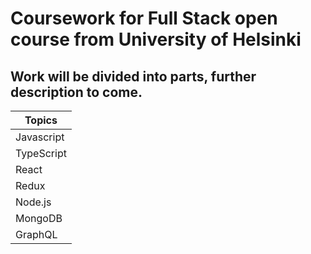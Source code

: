 # Coursework for Full Stack open course from University of Helsinki
## Work will be divided into parts, further description to come.

| Topics    |
|-----------|
| Javascript|
| TypeScript|
| React     |
| Redux     |
| Node.js   |
| MongoDB   |
| GraphQL   |